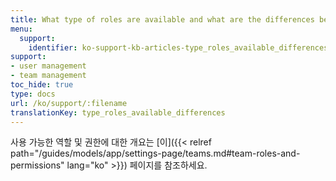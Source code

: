 ```yaml
---
title: What type of roles are available and what are the differences between them?
menu:
  support:
    identifier: ko-support-kb-articles-type_roles_available_differences
support:
- user management
- team management
toc_hide: true
type: docs
url: /ko/support/:filename
translationKey: type_roles_available_differences
---
```

사용 가능한 역할 및 권한에 대한 개요는 [이]({{< relref path="/guides/models/app/settings-page/teams.md#team-roles-and-permissions" lang="ko" >}}) 페이지를 참조하세요.
